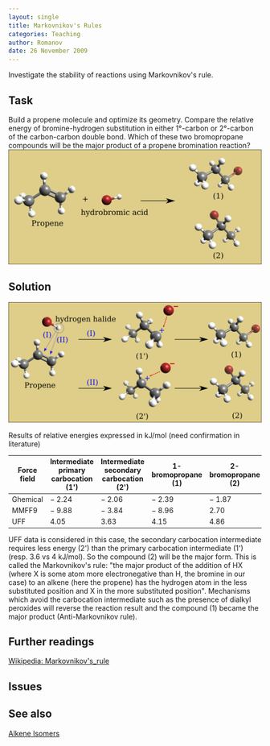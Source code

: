 ```yaml
---
layout: single
title: Markovnikov's Rules
categories: Teaching
author: Romanov
date: 26 November 2009‎
---
```


Investigate the stability of reactions using Markovnikov's rule.

Task
----

Build a propene molecule and optimize its geometry. Compare the relative energy of bromine-hydrogen substitution in either 1°-carbon or 2°-carbon of the carbon-carbon double bond. Which of these two bromopropane compounds will be the major product of a propene bromination reaction? ![](/images/Markovnikov's_rule.png)

Solution
--------

![](/images/Markovnikov's_rule_mechanistic.png)

Results of relative energies expressed in kJ/mol (need confirmation in literature)

| Force field | Intermediate primary carbocation (1') | Intermediate secondary carbocation (2') | 1-bromopropane (1) | 2-bromopropane (2) |
|-------------|---------------------------------------|-----------------------------------------|--------------------|--------------------|
| Ghemical    | − 2.24                                | − 2.06                                  | − 2.39             | − 1.87             |
| MMFF9       | − 9.88                                | − 3.84                                  | − 8.96             | 2.70               |
| UFF         | 4.05                                  | 3.63                                    | 4.15               | 4.86               |

UFF data is considered in this case, the secondary carbocation intermediate requires less energy (2') than the primary carbocation intermediate (1') (resp. 3.6 vs 4 kJ/mol). So the compound (2) will be the major form. This is called the Markovnikov's rule: "the major product of the addition of HX (where X is some atom more electronegative than H, the bromine in our case) to an alkene (here the propene) has the hydrogen atom in the less substituted position and X in the more substituted position". Mechanisms which avoid the carbocation intermediate such as the presence of dialkyl peroxides will reverse the reaction result and the compound (1) became the major product (Anti-Markovnikov rule).

Further readings
----------------

[Wikipedia: Markovnikov's\_rule](http://en.wikipedia.org/wiki/Markovnikov's_rule)

Issues
------

See also
--------

[Alkene Isomers](../alkene_isomers/)

